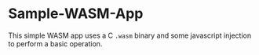 # Sample-WASM-App
This simple WASM app uses a C `.wasm` binary and some javascript injection to perform a basic operation.

